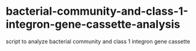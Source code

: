 # bacterial-community-and-class-1-integron-gene-cassette-analysis
script to analyze bacterial community and class 1 integron gene cassette 
